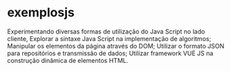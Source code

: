 # exemplosjs
Experimentando diversas formas de utilização do Java Script no lado cliente, Explorar a sintaxe Java Script na implementação de algoritmos; Manipular os elementos da página através do DOM; Utilizar o formato JSON para repositórios e transmissão de dados; Utilizar framework VUE JS na construção dinâmica de elementos HTML.
